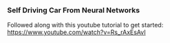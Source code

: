 ### Self Driving Car From Neural Networks

Followed along with this youtube tutorial to get started: https://www.youtube.com/watch?v=Rs_rAxEsAvI